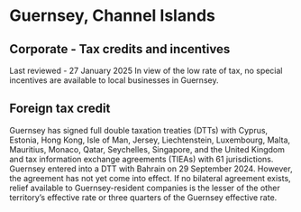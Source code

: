 # Guernsey, Channel Islands
## Corporate - Tax credits and incentives
Last reviewed - 27 January 2025
In view of the low rate of tax, no special incentives are available to local businesses in Guernsey.
## Foreign tax credit
Guernsey has signed full double taxation treaties (DTTs) with Cyprus, Estonia, Hong Kong, Isle of Man, Jersey, Liechtenstein, Luxembourg, Malta, Mauritius, Monaco, Qatar, Seychelles, Singapore, and the United Kingdom and tax information exchange agreements (TIEAs) with 61 jurisdictions. Guernsey entered into a DTT with Bahrain on 29 September 2024. However, the agreement has not yet come into effect.
If no bilateral agreement exists, relief available to Guernsey-resident companies is the lesser of the other territory’s effective rate or three quarters of the Guernsey effective rate.
